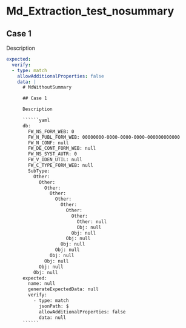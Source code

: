 # Md_Extraction_test_nosummary

## Case 1

Description

``````yaml
expected:
  verify:
  - type: match
    allowAdditionalProperties: false
    data: |
      # MdWithoutSummary

      ## Case 1

      Description

      ``````yaml
      db:
        FW_NS_FORM_WEB: 0
        FW_N_PUBL_FORM_WEB: 00000000-0000-0000-0000-000000000000
        FW_N_CONF: null
        FW_DE_CONT_FORM_WEB: null
        FW_NS_SYST_AUTR: 0
        FW_V_IDEN_UTIL: null
        FW_C_TYPE_FORM_WEB: null
        SubType: 
          Other: 
            Other: 
              Other: 
                Other: 
                  Other: 
                    Other: 
                      Other: 
                        Other: 
                          Other: null
                          Obj: null
                        Obj: null
                      Obj: null
                    Obj: null
                  Obj: null
                Obj: null
              Obj: null
            Obj: null
          Obj: null
      expected:
        name: null
        generateExpectedData: null
        verify: 
          - type: match
            jsonPath: $
            allowAdditionalProperties: false
            data: null
      ``````
``````